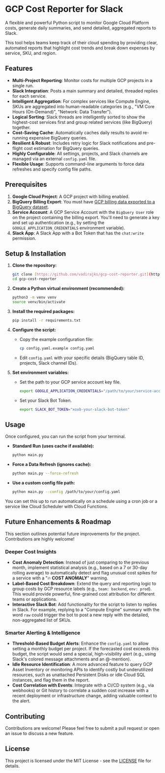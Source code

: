 # GCP Cost Reporter for Slack

A flexible and powerful Python script to monitor Google Cloud Platform costs, generate daily summaries, and send detailed, aggregated reports to Slack.

This tool helps teams keep track of their cloud spending by providing clear, automated reports that highlight cost trends and break down expenses by service, SKU, and region.

## Features

- **Multi-Project Reporting**: Monitor costs for multiple GCP projects in a single run.
- **Slack Integration**: Posts a main summary and detailed, threaded replies for each service.
- **Intelligent Aggregation**: For complex services like Compute Engine, SKUs are aggregated into human-readable categories (e.g., "VM Core Hours (On-Demand)", "Network: Data Transfer").
- **Logical Sorting**: Slack threads are intelligently sorted to show the highest-cost services first and group related services (like BigQuery) together.
- **Cost-Saving Cache**: Automatically caches daily results to avoid re-running expensive BigQuery queries.
- **Resilient & Robust**: Includes retry logic for Slack notifications and pre-flight cost estimation for BigQuery queries.
- **Highly Configurable**: All settings, projects, and Slack channels are managed via an external `config.yaml` file.
- **Flexible Usage**: Supports command-line arguments to force data refreshes and specify config file paths.

## Prerequisites

1.  **Google Cloud Project**: A GCP project with billing enabled.
2.  **BigQuery Billing Export**: You must have [GCP billing data exported to a BigQuery dataset](https://cloud.google.com/billing/docs/how-to/export-data-bigquery).
3.  **Service Account**: A GCP Service Account with the `BigQuery User` role on the project containing the billing export. You'll need to generate a key and set up authentication (e.g., by setting the `GOOGLE_APPLICATION_CREDENTIALS` environment variable).
4.  **Slack App**: A Slack App with a Bot Token that has the `chat:write` permission.

## Setup & Installation

1.  **Clone the repository:**
    ```bash
    git clone [https://github.com/vadirajks/gcp-cost-reporter.git](https://github.com/vadirajks/gcp-cost-reporter.git)
    cd gcp-cost-reporter
    ```

2.  **Create a Python virtual environment (recommended):**
    ```bash
    python3 -m venv venv
    source venv/bin/activate
    ```

3.  **Install the required packages:**
    ```bash
    pip install -r requirements.txt
    ```

4.  **Configure the script:**
    * Copy the example configuration file:
        ```bash
        cp config.yaml.example config.yaml
        ```
    * Edit `config.yaml` with your specific details (BigQuery table ID, projects, Slack channel IDs).

5.  **Set environment variables:**
    * Set the path to your GCP service account key file.
        ```bash
        export GOOGLE_APPLICATION_CREDENTIALS="/path/to/your/service-account-key.json"
        ```
    * Set your Slack Bot Token.
        ```bash
        export SLACK_BOT_TOKEN="xoxb-your-slack-bot-token"
        ```

## Usage

Once configured, you can run the script from your terminal.

* **Standard Run (uses cache if available):**
    ```bash
    python main.py
    ```

* **Force a Data Refresh (ignores cache):**
    ```bash
    python main.py --force-refresh
    ```

* **Use a custom config file path:**
    ```bash
    python main.py --config /path/to/your/config.yaml
    ```

You can set this up to run automatically on a schedule using a cron job or a service like Cloud Scheduler with Cloud Functions.

## Future Enhancements & Roadmap

This section outlines potential future improvements for the project. Contributions are highly welcome!

### Deeper Cost Insights

-   **Cost Anomaly Detection**: Instead of just comparing to the previous month, implement statistical analysis (e.g., based on a 7 or 30-day rolling average) to automatically detect and flag unusual cost spikes for a service with a "🔥 **COST ANOMALY**" warning.
-   **Label-Based Cost Breakdown**: Extend the query and reporting logic to group costs by GCP resource labels (e.g., `team: backend`, `env: prod`). This would provide powerful, fine-grained cost attribution for different teams or applications.
-   **Interactive Slack Bot**: Add functionality for the script to listen to replies in Slack. For example, replying to a "Compute Engine" summary with the word `raw` could trigger the bot to post a new reply with the detailed, non-aggregated list of SKUs.

### Smarter Alerting & Intelligence

-   **Threshold-Based Budget Alerts**: Enhance the `config.yaml` to allow setting a monthly budget per project. If the forecasted cost exceeds this budget, the script would send a special, high-visibility alert (e.g., using Slack's colored message attachments and an @-mention).
-   **Idle Resource Identification**: A more advanced feature to query GCP Asset Inventory or monitoring APIs to identify costly but underutilized resources, such as unattached Persistent Disks or idle Cloud SQL instances, and flag them in the report.
-   **Cost Correlation with Events**: Integrate with a CI/CD system (e.g., via webhooks) or Git history to correlate a sudden cost increase with a recent deployment or infrastructure change, adding valuable context to the alert.

## Contributing

Contributions are welcome! Please feel free to submit a pull request or open an issue to discuss a new feature.

## License

This project is licensed under the MIT License - see the [LICENSE](LICENSE) file for details.

